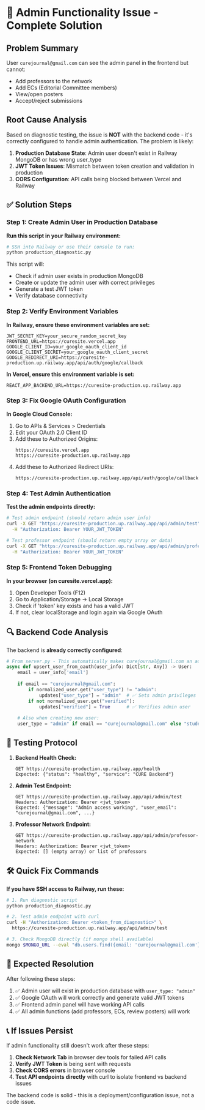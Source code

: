 # 🚨 Admin Functionality Issue - Complete Solution

## Problem Summary
User `curejournal@gmail.com` can see the admin panel in the frontend but cannot:
- Add professors to the network
- Add ECs (Editorial Committee members)
- View/open posters
- Accept/reject submissions

## Root Cause Analysis
Based on diagnostic testing, the issue is **NOT** with the backend code - it's correctly configured to handle admin authentication. The problem is likely:

1. **Production Database State**: Admin user doesn't exist in Railway MongoDB or has wrong user_type
2. **JWT Token Issues**: Mismatch between token creation and validation in production
3. **CORS Configuration**: API calls being blocked between Vercel and Railway

## ✅ Solution Steps

### Step 1: Create Admin User in Production Database

**Run this script in your Railway environment:**

```bash
# SSH into Railway or use their console to run:
python production_diagnostic.py
```

This script will:
- Check if admin user exists in production MongoDB
- Create or update the admin user with correct privileges
- Generate a test JWT token
- Verify database connectivity

### Step 2: Verify Environment Variables

**In Railway, ensure these environment variables are set:**
```env
JWT_SECRET_KEY=your_secure_random_secret_key
FRONTEND_URL=https://curesite.vercel.app
GOOGLE_CLIENT_ID=your_google_oauth_client_id
GOOGLE_CLIENT_SECRET=your_google_oauth_client_secret
GOOGLE_REDIRECT_URI=https://curesite-production.up.railway.app/api/auth/google/callback
```

**In Vercel, ensure this environment variable is set:**
```env
REACT_APP_BACKEND_URL=https://curesite-production.up.railway.app
```

### Step 3: Fix Google OAuth Configuration

**In Google Cloud Console:**
1. Go to APIs & Services > Credentials
2. Edit your OAuth 2.0 Client ID
3. Add these to Authorized Origins:
   ```
   https://curesite.vercel.app
   https://curesite-production.up.railway.app
   ```
4. Add these to Authorized Redirect URIs:
   ```
   https://curesite-production.up.railway.app/api/auth/google/callback
   ```

### Step 4: Test Admin Authentication

**Test the admin endpoints directly:**
```bash
# Test admin endpoint (should return admin user info)
curl -X GET "https://curesite-production.up.railway.app/api/admin/test" \
  -H "Authorization: Bearer YOUR_JWT_TOKEN"

# Test professor endpoint (should return empty array or data)
curl -X GET "https://curesite-production.up.railway.app/api/admin/professor-network" \
  -H "Authorization: Bearer YOUR_JWT_TOKEN"
```

### Step 5: Frontend Token Debugging

**In your browser (on curesite.vercel.app):**
1. Open Developer Tools (F12)
2. Go to Application/Storage → Local Storage
3. Check if 'token' key exists and has a valid JWT
4. If not, clear localStorage and login again via Google OAuth

## 🔍 Backend Code Analysis

The backend is **already correctly configured**:

```python
# From server.py - This automatically makes curejournal@gmail.com an admin
async def upsert_user_from_oauth(user_info: Dict[str, Any]) -> User:
    email = user_info['email']
    
    if email == "curejournal@gmail.com":
        if normalized_user.get("user_type") != "admin":
            updates["user_type"] = "admin"  # ✅ Sets admin privileges
        if not normalized_user.get("verified"):
            updates["verified"] = True      # ✅ Verifies admin user
    
    # Also when creating new user:
    user_type = "admin" if email == "curejournal@gmail.com" else "student"
```

## 🧪 Testing Protocol

1. **Backend Health Check:**
   ```
   GET https://curesite-production.up.railway.app/health
   Expected: {"status": "healthy", "service": "CURE Backend"}
   ```

2. **Admin Test Endpoint:**
   ```
   GET https://curesite-production.up.railway.app/api/admin/test
   Headers: Authorization: Bearer <jwt_token>
   Expected: {"message": "Admin access working", "user_email": "curejournal@gmail.com", ...}
   ```

3. **Professor Network Endpoint:**
   ```
   GET https://curesite-production.up.railway.app/api/admin/professor-network
   Headers: Authorization: Bearer <jwt_token>
   Expected: [] (empty array) or list of professors
   ```

## 🛠️ Quick Fix Commands

**If you have SSH access to Railway, run these:**

```bash
# 1. Run diagnostic script
python production_diagnostic.py

# 2. Test admin endpoint with curl
curl -H "Authorization: Bearer <token_from_diagnostic>" \
  https://curesite-production.up.railway.app/api/admin/test

# 3. Check MongoDB directly (if mongo shell available)
mongo $MONGO_URL --eval "db.users.find({email: 'curejournal@gmail.com'})"
```

## 🎯 Expected Resolution

After following these steps:
1. ✅ Admin user will exist in production database with `user_type: "admin"`
2. ✅ Google OAuth will work correctly and generate valid JWT tokens
3. ✅ Frontend admin panel will have working API calls
4. ✅ All admin functions (add professors, ECs, review posters) will work

## 📞 If Issues Persist

If admin functionality still doesn't work after these steps:

1. **Check Network Tab** in browser dev tools for failed API calls
2. **Verify JWT Token** is being sent with requests
3. **Check CORS errors** in browser console
4. **Test API endpoints directly** with curl to isolate frontend vs backend issues

The backend code is solid - this is a deployment/configuration issue, not a code issue.
